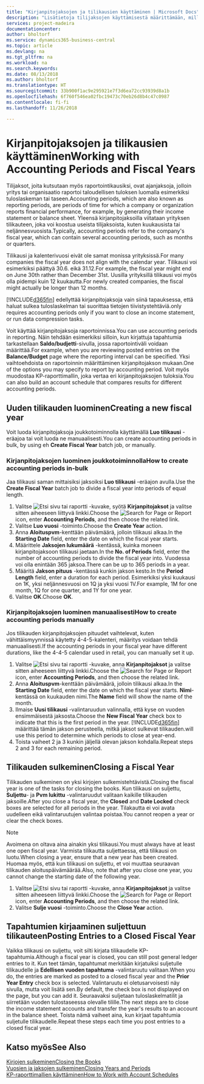 ```yaml
---
title: "Kirjanpitojaksojen ja tilikausien käyttäminen | Microsoft Docs"
description: "Lisätietoja tilijaksojen käyttämisestä määrittämään, milloin yrityksen taloudellinen tulos raportoidaan."
services: project-madeira
documentationcenter: 
author: bholtorf
ms.service: dynamics365-business-central
ms.topic: article
ms.devlang: na
ms.tgt_pltfrm: na
ms.workload: na
ms.search.keywords: 
ms.date: 08/13/2018
ms.author: bholtorf
ms.translationtype: HT
ms.sourcegitcommit: 33b900f1ac9e295921e7f3d6ea72cc93939d8a1b
ms.openlocfilehash: 6f760f546ea02fbc19473c70eb26d8b4c47c0987
ms.contentlocale: fi-fi
ms.lasthandoff: 11/26/2018

---
```

# <a name="working-with-accounting-periods-and-fiscal-years"></a><span data-ttu-id="3737a-103">Kirjanpitojaksojen ja tilikausien käyttäminen</span><span class="sxs-lookup"><span data-stu-id="3737a-103">Working with Accounting Periods and Fiscal Years</span></span>
<span data-ttu-id="3737a-104">Tilijaksot, joita kutsutaan myös raportointikausiksi, ovat ajanjaksoja, jolloin yritys tai organisaatio raportoi taloudellisen tuloksen luomalla esimerkiksi tuloslaskeman tai taseen.</span><span class="sxs-lookup"><span data-stu-id="3737a-104">Accounting periods, which are also known as reporting periods, are periods of time for which a company or organization reports financial performance, for example, by generating their income statement or balance sheet.</span></span> <span data-ttu-id="3737a-105">Yleensä kirjanpitojaksoilla viitataan yrityksen tilikauteen, joka voi koostua useista tilijaksoista, kuten kuukausista tai neljännesvuosista.</span><span class="sxs-lookup"><span data-stu-id="3737a-105">Typically, accounting periods refer to the company's fiscal year, which can contain several accounting periods, such as months or quarters.</span></span>

<span data-ttu-id="3737a-106">Tilikausi ja kalenterivuosi eivät ole samat monissa yrityksissä.</span><span class="sxs-lookup"><span data-stu-id="3737a-106">For many companies the fiscal year does not align with the calendar year.</span></span> <span data-ttu-id="3737a-107">Tilikausi voi esimerkiksi päättyä 30.6. eikä 31.12.</span><span class="sxs-lookup"><span data-stu-id="3737a-107">For example, the fiscal year might end on June 30th rather than December 31st.</span></span> <span data-ttu-id="3737a-108">Uusilla yrityksillä tilikausi voi myös olla pidempi kuin 12 kuukautta.</span><span class="sxs-lookup"><span data-stu-id="3737a-108">For newly created companies, the fiscal might actually be longer than 12 months.</span></span> 

[!INCLUDE[d365fin](includes/d365fin_md.md)] <span data-ttu-id="3737a-109">edellyttää kirjanpitojaksoja vain siinä tapauksessa, että haluat sulkea tuloslaskelman tai suorittaa tietojen tiivistystehtäviä.</span><span class="sxs-lookup"><span data-stu-id="3737a-109">only requires accounting periods only if you want to close an income statement, or run data compression tasks.</span></span> 

<span data-ttu-id="3737a-110">Voit käyttää kirjanpitojaksoja raportoinnissa.</span><span class="sxs-lookup"><span data-stu-id="3737a-110">You can use accounting periods in reporting.</span></span> <span data-ttu-id="3737a-111">Näin tehdään esimerkiksi silloin, kun kirjattuja tapahtumia tarkastellaan **Saldo/budjetti**-sivulla, jossa raportointiväli voidaan määrittää.</span><span class="sxs-lookup"><span data-stu-id="3737a-111">For example, when you are reviewing posted entries on the **Balance/Budget** page where the reporting interval can be specified.</span></span> <span data-ttu-id="3737a-112">Yksi vaihtoehdoista on raportoinnin määrittäminen kirjanpitojakson mukaan.</span><span class="sxs-lookup"><span data-stu-id="3737a-112">One of the options you may specify to report by accounting period.</span></span> <span data-ttu-id="3737a-113">Voit myös muodostaa KP-raporttimallin, joka vertaa eri kirjanpitojaksojen tuloksia.</span><span class="sxs-lookup"><span data-stu-id="3737a-113">You can also build an account schedule that compares results for different accounting periods.</span></span>

## <a name="creating-a-new-fiscal-year"></a><span data-ttu-id="3737a-114">Uuden tilikauden luominen</span><span class="sxs-lookup"><span data-stu-id="3737a-114">Creating a new fiscal year</span></span>
<span data-ttu-id="3737a-115">Voit luoda kirjanpitojaksoja joukkotoiminnolla käyttämällä **Luo tilikausi** -eräajoa tai voit luoda ne manuaalisesti.</span><span class="sxs-lookup"><span data-stu-id="3737a-115">You can create accounting periods in bulk, by using eh **Create Fiscal Year** batch job, or manually.</span></span>

### <a name="how-to-create-accounting-periods-in-bulk"></a><span data-ttu-id="3737a-116">Kirjanpitojaksojen luominen joukkotoiminnolla</span><span class="sxs-lookup"><span data-stu-id="3737a-116">How to create accounting periods in-bulk</span></span>
<span data-ttu-id="3737a-117">Jaa tilikausi saman mittaisiksi jaksoiksi **Luo tilikausi** -eräajon avulla.</span><span class="sxs-lookup"><span data-stu-id="3737a-117">Use the **Create Fiscal Year** batch job to divide a fiscal year into periods of equal length.</span></span>  

1. <span data-ttu-id="3737a-118">Valitse ![Etsi sivu tai raportti](media/ui-search/search_small.png "Etsi sivu tai raportti -kuvake") -kuvake, syötä **Kirjanpitojaksot** ja valitse sitten aiheeseen liittyvä linkki.</span><span class="sxs-lookup"><span data-stu-id="3737a-118">Choose the ![Search for Page or Report](media/ui-search/search_small.png "Search for Page or Report icon") icon, enter **Accounting Periods**, and then choose the related link.</span></span>  
2. <span data-ttu-id="3737a-119">Valitse **Luo vuosi** -toiminto.</span><span class="sxs-lookup"><span data-stu-id="3737a-119">Choose the **Create Year** action.</span></span>  <!--What about the Scheduling option? Should we mention that? There's also the Report Output Type field...-->
3. <span data-ttu-id="3737a-120">Anna **Aloituspvm**-kenttään päivämäärä, jolloin tilikausi alkaa.</span><span class="sxs-lookup"><span data-stu-id="3737a-120">In the **Starting Date** field, enter the date on which the fiscal year starts.</span></span>  
4. <span data-ttu-id="3737a-121">Määrittele **Jaksojen lukumäärä** -kentässä, kuinka moneen kirjanpitojaksoon tilikausi jaetaan.</span><span class="sxs-lookup"><span data-stu-id="3737a-121">In the **No. of Periods** field, enter the number of accounting periods to divide the fiscal year into.</span></span> <span data-ttu-id="3737a-122">Vuodessa voi olla enintään 365 jaksoa.</span><span class="sxs-lookup"><span data-stu-id="3737a-122">There can be up to 365 periods in a year.</span></span>  
5. <span data-ttu-id="3737a-123">Määritä **Jakson pituus** -kentässä kunkin jakson kesto.</span><span class="sxs-lookup"><span data-stu-id="3737a-123">In the **Period Length** field, enter a duration for each period.</span></span> <span data-ttu-id="3737a-124">Esimerkiksi yksi kuukausi on 1K, yksi neljännesvuosi on 1Q ja yksi vuosi 1V.</span><span class="sxs-lookup"><span data-stu-id="3737a-124">For example, 1M for one month, 1Q for one quarter, and 1Y for one year.</span></span>  
6. <span data-ttu-id="3737a-125">Valitse **OK**.</span><span class="sxs-lookup"><span data-stu-id="3737a-125">Choose **OK**.</span></span>  

### <a name="how-to-create-accounting-periods-manually"></a><span data-ttu-id="3737a-126">Kirjanpitojaksojen luominen manuaalisesti</span><span class="sxs-lookup"><span data-stu-id="3737a-126">How to create accounting periods manually</span></span>
<span data-ttu-id="3737a-127">Jos tilikauden kirjanpitojaksojen pituudet vaihtelevat, kuten vähittäismyynnissä käytetty 4-4-5-kalenteri, määritys voidaan tehdä manuaalisesti.</span><span class="sxs-lookup"><span data-stu-id="3737a-127">If the accounting periods in your fiscal year have different durations, like the 4-4-5 calendar used in retail, you can manually set it up.</span></span>  
  
1. <span data-ttu-id="3737a-128">Valitse ![Etsi sivu tai raportti](media/ui-search/search_small.png "Etsi sivu tai raportti -kuvake") -kuvake, anna **Kirjanpitojaksot** ja valitse sitten aiheeseen liittyvä linkki.</span><span class="sxs-lookup"><span data-stu-id="3737a-128">Choose the ![Search for Page or Report](media/ui-search/search_small.png "Search for Page or Report icon") icon, enter **Accounting Periods**, and then choose the related link.</span></span>  
2. <span data-ttu-id="3737a-129">Anna **Aloituspvm**-kenttään päivämäärä, jolloin tilikausi alkaa.</span><span class="sxs-lookup"><span data-stu-id="3737a-129">In the **Starting Date** field, enter the date on which the fiscal year starts.</span></span> <span data-ttu-id="3737a-130">**Nimi**-kentässä on kuukauden nimi.</span><span class="sxs-lookup"><span data-stu-id="3737a-130">The **Name** field will show the name of the month.</span></span>  
3. <span data-ttu-id="3737a-131">Ilmaise **Uusi tilikausi** -valintaruudun valinnalla, että kyse on vuoden ensimmäisestä jaksosta.</span><span class="sxs-lookup"><span data-stu-id="3737a-131">Choose the **New Fiscal Year** check box to indicate that this is the first period in the year.</span></span> [!INCLUDE[d365fin](includes/d365fin_md.md)] <span data-ttu-id="3737a-132">määrittää tämän jakson perusteella, mitkä jaksot sulkevat tilikauden.</span><span class="sxs-lookup"><span data-stu-id="3737a-132">will use this period to determine which periods to close at year-end.</span></span>
4. <span data-ttu-id="3737a-133">Toista vaiheet 2 ja 3 kunkin jäljellä olevan jakson kohdalla.</span><span class="sxs-lookup"><span data-stu-id="3737a-133">Repeat steps 2 and 3 for each remaining period.</span></span>  

## <a name="closing-a-fiscal-year"></a><span data-ttu-id="3737a-134">Tilikauden sulkeminen</span><span class="sxs-lookup"><span data-stu-id="3737a-134">Closing a Fiscal Year</span></span>
<span data-ttu-id="3737a-135">Tilikauden sulkeminen on yksi kirjojen sulkemistehtävistä.</span><span class="sxs-lookup"><span data-stu-id="3737a-135">Closing the fiscal year is one of the tasks for closing the books.</span></span> <span data-ttu-id="3737a-136">Kun tilikausi on suljettu, **Suljettu**- ja **Pvm lukittu** -valintaruudut valitaan kaikille tilikauden jaksoille.</span><span class="sxs-lookup"><span data-stu-id="3737a-136">After you close a fiscal year, the **Closed** and **Date Locked** check boxes are selected for all periods in the year.</span></span> <span data-ttu-id="3737a-137">Tilakautta ei voi avata uudelleen eikä valintaruutujen valintaa poistaa.</span><span class="sxs-lookup"><span data-stu-id="3737a-137">You cannot reopen a year or clear the check boxes.</span></span>

> [!NOTE]  
>  <span data-ttu-id="3737a-138">Avoimena on oltava aina ainakin yksi tilikausi.</span><span class="sxs-lookup"><span data-stu-id="3737a-138">You must always have at least one open fiscal year.</span></span> <span data-ttu-id="3737a-139">Varmista tilikautta suljettaessa, että tilikausi on luotu.</span><span class="sxs-lookup"><span data-stu-id="3737a-139">When closing a year, ensure that a new year has been created.</span></span> <span data-ttu-id="3737a-140">Huomaa myös, että kun tilikausi on suljettu, et voi muuttaa seuraavan tilikauden aloituspäivämäärää.</span><span class="sxs-lookup"><span data-stu-id="3737a-140">Also, note that after you close one year, you cannot change the starting date of the following year.</span></span>

1. <span data-ttu-id="3737a-141">Valitse ![Etsi sivu tai raportti](media/ui-search/search_small.png "Etsi sivu tai raportti -kuvake") -kuvake, anna **Kirjanpitojaksot** ja valitse sitten aiheeseen liittyvä linkki.</span><span class="sxs-lookup"><span data-stu-id="3737a-141">Choose the ![Search for Page or Report](media/ui-search/search_small.png "Search for Page or Report icon") icon, enter **Accounting Periods**, and then choose the related link.</span></span>  
2. <span data-ttu-id="3737a-142">Valitse **Sulje vuosi** -toiminto.</span><span class="sxs-lookup"><span data-stu-id="3737a-142">Choose the **Close Year** action.</span></span>  

## <a name="posting-entries-to-a-closed-fiscal-year"></a><span data-ttu-id="3737a-143">Tapahtumien kirjaaminen suljettuun tilikauteen</span><span class="sxs-lookup"><span data-stu-id="3737a-143">Posting Entries to a Closed Fiscal Year</span></span>
<span data-ttu-id="3737a-144">Vaikka tilikausi on suljettu, voit silti kirjata tilikaudelle KP-tapahtumia.</span><span class="sxs-lookup"><span data-stu-id="3737a-144">Although a fiscal year is closed, you can still post general ledger entries to it.</span></span> <span data-ttu-id="3737a-145">Kun teet tämän, tapahtumat merkitään kirjatuiksi suljetulle tilikaudelle ja **Edellisen vuoden tapahtuma** -valintaruutu valitaan.</span><span class="sxs-lookup"><span data-stu-id="3737a-145">When you do, the entries are marked as posted to a closed fiscal year and the **Prior Year Entry** check box is selected.</span></span> <span data-ttu-id="3737a-146">Valintaruutu ei oletusarvoisesti näy sivulla, mutta voit lisätä sen.</span><span class="sxs-lookup"><span data-stu-id="3737a-146">By default, the check box is not displayed on the page, but you can add it.</span></span> <span data-ttu-id="3737a-147">Seuraavaksi suljetaan tuloslaskelmatilit ja siirretään vuoden tulostaseessa olevalle tilille.</span><span class="sxs-lookup"><span data-stu-id="3737a-147">The next steps are to close the income statement accounts and transfer the year's results to an account in the balance sheet.</span></span> <span data-ttu-id="3737a-148">Toista nämä vaiheet aina, kun kirjaat tapahtumia suljetulle tilikaudelle.</span><span class="sxs-lookup"><span data-stu-id="3737a-148">Repeat these steps each time you post entries to a closed fiscal year.</span></span>

## <a name="see-also"></a><span data-ttu-id="3737a-149">Katso myös</span><span class="sxs-lookup"><span data-stu-id="3737a-149">See Also</span></span>
[<span data-ttu-id="3737a-150">Kirjojen sulkeminen</span><span class="sxs-lookup"><span data-stu-id="3737a-150">Closing the Books</span></span>](year-close-books.md)  
[<span data-ttu-id="3737a-151">Vuosien ja jaksojen sulkeminen</span><span class="sxs-lookup"><span data-stu-id="3737a-151">Closing Years and Periods</span></span>](year-close-years-periods.md)  
[<span data-ttu-id="3737a-152">KP-raporttimallien käyttäminen</span><span class="sxs-lookup"><span data-stu-id="3737a-152">How to Work with Account Schedules</span></span>](bi-how-work-account-schedule.md)  
  







